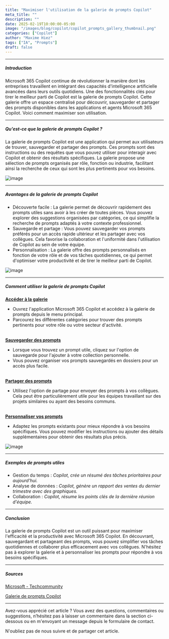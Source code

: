 ```yaml
---
title: "Maximiser l'utilisation de la galerie de prompts Copilot"
meta_title: ""
description: ""
date: 2025-02-19T10:00:00-05:00
image: "/images/blog/copilot/copilot_prompts_gallery_thumbnail.png"
categories: ["Copilot"]
author: "Maxime Hiez"
tags: ["IA", "Prompts"]
draft: false
---
```

---

##### Introduction
Microsoft 365 Copilot continue de révolutionner la manière dont les entreprises travaillent en intégrant des capacités d'intelligence artificielle avancées dans leurs outils quotidiens. Une des fonctionnalités clés pour tirer le meilleur parti de Copilot est la galerie de prompts Copilot. Cette galerie offre un espace centralisé pour découvrir, sauvegarder et partager des prompts disponibles dans les applications et agents Microsoft 365 Copilot. Voici comment maximiser son utilisation.

---

##### Qu'est-ce que la galerie de prompts Copilot ?
La galerie de prompts Copilot est une application qui permet aux utilisateurs de trouver, sauvegarder et partager des prompts. Ces prompts sont des instructions ou des requêtes que vous pouvez utiliser pour interagir avec Copilot et obtenir des résultats spécifiques. La galerie propose une sélection de prompts organisés par rôle, fonction ou industrie, facilitant ainsi la recherche de ceux qui sont les plus pertinents pour vos besoins.

![image](/images/blog/copilot/copilot_prompts_gallery_001.png)

---

##### Avantages de la galerie de prompts Copilot
- Découverte facile : La galerie permet de découvrir rapidement des prompts utiles sans avoir à les créer de toutes pièces. Vous pouvez explorer des suggestions organisées par catégories, ce qui simplifie la recherche de prompts adaptés à votre contexte professionnel.
- Sauvegarde et partage : Vous pouvez sauvegarder vos prompts préférés pour un accès rapide ultérieur et les partager avec vos collègues. Cela favorise la collaboration et l'uniformité dans l'utilisation de Copilot au sein de votre équipe.
- Personnalisation : La galerie offre des prompts personnalisés en fonction de votre rôle et de vos tâches quotidiennes, ce qui permet d'optimiser votre productivité et de tirer le meilleur parti de Copilot.

![image](/images/blog/copilot/copilot_prompts_gallery_002.png)

---

##### Comment utiliser la galerie de prompts Copilot
**<u>Accéder à la galerie</u>**
- Ouvrez l'application Microsoft 365 Copilot et accédez à la galerie de prompts depuis le menu principal.
- Parcourez les différentes catégories pour trouver des prompts pertinents pour votre rôle ou votre secteur d'activité.
<br/><br/>

**<u>Sauvegarder des prompts</u>**
- Lorsque vous trouvez un prompt utile, cliquez sur l'option de sauvegarde pour l'ajouter à votre collection personnelle.
- Vous pouvez organiser vos prompts sauvegardés en dossiers pour un accès plus facile.
<br/><br/>

**<u>Partager des prompts</u>**
- Utilisez l'option de partage pour envoyer des prompts à vos collègues. Cela peut être particulièrement utile pour les équipes travaillant sur des projets similaires ou ayant des besoins communs.
<br/><br/>

**<u>Personnaliser vos prompts</u>**
- Adaptez les prompts existants pour mieux répondre à vos besoins spécifiques. Vous pouvez modifier les instructions ou ajouter des détails supplémentaires pour obtenir des résultats plus précis.

![image](/images/blog/copilot/copilot_prompts_gallery_003.png)

---

##### Exemples de prompts utiles
- Gestion du temps : *Copilot, crée un résumé des tâches prioritaires pour aujourd'hui.*
- Analyse de données : *Copilot, génère un rapport des ventes du dernier trimestre avec des graphiques.*
- Collaboration : *Copilot, résume les points clés de la dernière réunion d'équipe.*

---

##### Conclusion
La galerie de prompts Copilot est un outil puissant pour maximiser l'efficacité et la productivité avec Microsoft 365 Copilot. En découvrant, sauvegardant et partageant des prompts, vous pouvez simplifier vos tâches quotidiennes et collaborer plus efficacement avec vos collègues. N'hésitez pas à explorer la galerie et à personnaliser les prompts pour répondre à vos besoins spécifiques.

---

##### Sources
[Microsoft - Techcommunity](https://techcommunity.microsoft.com/blog/microsoft365copilotblog/getting-the-most-from-the-copilot-prompt-gallery/4383106)

[Galerie de prompts Copilot](https://copilot.cloud.microsoft/fr-ca/prompts)

---


Avez-vous apprécié cet article ? Vous avez des questions, commentaires ou suggestions, n’hésitez pas à laisser un commentaire dans la section ci-dessous ou en m'envoyant un message depuis le formulaire de contact.

N'oubliez pas de nous suivre et de partager cet article.